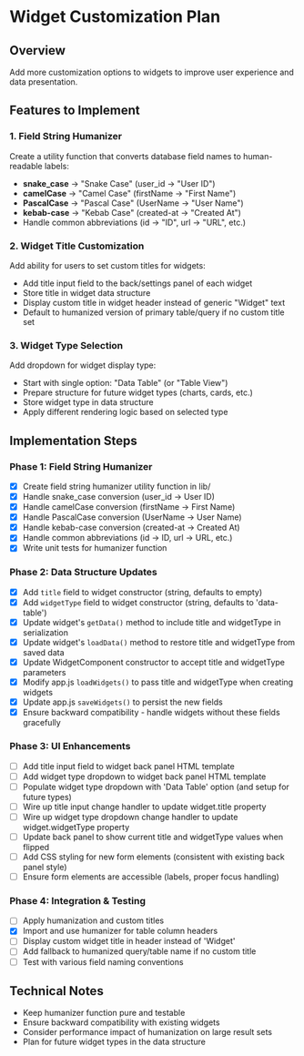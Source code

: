 # Widget Customization Plan

## Overview
Add more customization options to widgets to improve user experience and data presentation.

## Features to Implement

### 1. Field String Humanizer
Create a utility function that converts database field names to human-readable labels:
- **snake_case** → "Snake Case" (user_id → "User ID")
- **camelCase** → "Camel Case" (firstName → "First Name") 
- **PascalCase** → "Pascal Case" (UserName → "User Name")
- **kebab-case** → "Kebab Case" (created-at → "Created At")
- Handle common abbreviations (id → "ID", url → "URL", etc.)

### 2. Widget Title Customization
Add ability for users to set custom titles for widgets:
- Add title input field to the back/settings panel of each widget
- Store title in widget data structure
- Display custom title in widget header instead of generic "Widget" text
- Default to humanized version of primary table/query if no custom title set

### 3. Widget Type Selection
Add dropdown for widget display type:
- Start with single option: "Data Table" (or "Table View")
- Prepare structure for future widget types (charts, cards, etc.)
- Store widget type in data structure
- Apply different rendering logic based on selected type

## Implementation Steps

### Phase 1: Field String Humanizer
- [x] Create field string humanizer utility function in lib/
- [x] Handle snake_case conversion (user_id -> User ID)
- [x] Handle camelCase conversion (firstName -> First Name)
- [x] Handle PascalCase conversion (UserName -> User Name)
- [x] Handle kebab-case conversion (created-at -> Created At)
- [x] Handle common abbreviations (id -> ID, url -> URL, etc.)
- [x] Write unit tests for humanizer function

### Phase 2: Data Structure Updates
- [x] Add `title` field to widget constructor (string, defaults to empty)
- [x] Add `widgetType` field to widget constructor (string, defaults to 'data-table')
- [x] Update widget's `getData()` method to include title and widgetType in serialization
- [x] Update widget's `loadData()` method to restore title and widgetType from saved data
- [x] Update WidgetComponent constructor to accept title and widgetType parameters
- [x] Modify app.js `loadWidgets()` to pass title and widgetType when creating widgets
- [x] Update app.js `saveWidgets()` to persist the new fields
- [x] Ensure backward compatibility - handle widgets without these fields gracefully

### Phase 3: UI Enhancements
- [ ] Add title input field to widget back panel HTML template
- [ ] Add widget type dropdown to widget back panel HTML template
- [ ] Populate widget type dropdown with 'Data Table' option (and setup for future types)
- [ ] Wire up title input change handler to update widget.title property
- [ ] Wire up widget type dropdown change handler to update widget.widgetType property
- [ ] Update back panel to show current title and widgetType values when flipped
- [ ] Add CSS styling for new form elements (consistent with existing back panel style)
- [ ] Ensure form elements are accessible (labels, proper focus handling)

### Phase 4: Integration & Testing
- [ ] Apply humanization and custom titles
- [x] Import and use humanizer for table column headers
- [ ] Display custom widget title in header instead of 'Widget'
- [ ] Add fallback to humanized query/table name if no custom title
- [ ] Test with various field naming conventions

## Technical Notes
- Keep humanizer function pure and testable
- Ensure backward compatibility with existing widgets
- Consider performance impact of humanization on large result sets
- Plan for future widget types in the data structure
